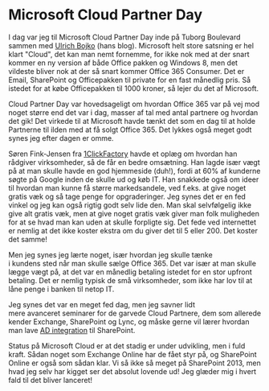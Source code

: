 # Microsoft Cloud Partner Day
I dag var jeg til Microsoft Cloud Partner Day inde på Tuborg Boulevard sammen med [Ulrich Bojko](http://www.getinthesky.com/ "Ulrich Bojko") (hans blog). Microsoft helt store satsning er hel klart "Cloud", det kan man nemt fornemme, for ikke nok med at der snart kommer en ny version af både Office pakken og Windows 8, men det vildeste bliver nok at der så snart kommer Office 365 Consumer. Det er Email, SharePoint og Officepakken til private for en fast månedlig pris. Så istedet for at købe Officepakken til 1000 kroner, så lejer du det af Microsoft.

Cloud Partner Day var hovedsageligt om hvordan Office 365 var på vej mod noget større end det var i dag, masser af tal med antal partnere og hvordan det gik! Det virkede til at Microsoft havde tænkt det som en dag til at holde Partnerne til ilden med at få solgt Office 365\. Det lykkes også meget godt synes jeg efter dagen er omme.

Søren Fink-Jensen fra [1ClickFactory](http://www.1clickfactory.com/denmark "1ClickFactory") havde et oplæg om hvordan han rådgiver virksomheder, så de får en bedre omsætning. Han lagde især vægt på at man skulle havde en god hjemmeside (duh!), fordi at 60% af kunderne søgte på Google inden de skulle ud og køb IT. Han snakkede også om ideer til hvordan man kunne få større markedsandele, ved f.eks. at give noget gratis væk og så tage penge for opgraderinger. Jeg synes det er en fed vinkel og jeg kan også rigtig godt selv lide den. Man skal selvfølgelig ikke give alt gratis væk, men at give noget gratis væk giver man folk muligheden for at se hvad man kan uden at skulle forpligte sig. Det fede ved internettet er nemlig at det ikke koster ekstra om du giver det til 5 eller 200\. Det koster det samme!

Men jeg synes jeg lærte noget, især hvordan jeg skulle tænke i kundens sted når man skulle sælge Office 365\. Det var især at man skulle lægge vægt på, at det var en månedlig betaling istedet for en stor upfront betaling. Det er nemlig typisk de små virksomheder, som ikke har lov til at låne penge i banken til netop IT.

Jeg synes det var en meget fed dag, men jeg savner lidt mere avanceret seminarer for de garvede Cloud Partnere, dem som allerede kender Exchange, SharePoint og Lync, og måske gerne vil lærer hvordan man lave [AD integration](http://da.wikipedia.org/wiki/Active_Directory "Active Directory") til SharePoint.

Status på Microsoft Cloud er at det stadig er under udvikling, men i fuld kraft. Sådan noget som Exchange Online har de fået styr på, og SharePoint Online er også som sådan klar. Vi så ikke så meget på SharePoint 2013, men hvad jeg selv har kigget ser det absolut lovende ud! Jeg glæder mig i hvert fald til det bliver lanceret!
